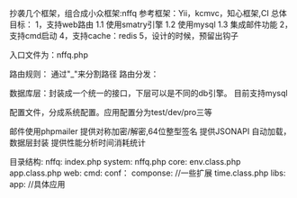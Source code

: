 抄袭几个框架，组合成小众框架:nffq
参考框架：Yii，kcmvc，知心框架,CI
总体目标：
1，支持web路由
    1.1 使用smatry引擎
    1.2 使用mysql 
    1.3 集成邮件功能
2，支持cmd启动
4，支持cache：redis
5，设计的时候，预留出钩子


入口文件为：nffq.php

路由规则： 通过"_"来分割路径
路由分发：

数据库层：封装成一个统一的接口，下层可以是不同的db引擎。
        目前支持mysql

配置文件，分成系统配置。应用配置分为test/dev/pro三等

邮件使用phpmailer
提供对称加密/解密,64位整型签名
提供JSONAPI
自动加载，
数据层封装
提供性能分析时间消耗统计

目录结构:
nffq:
    index.php
    system:
        nffq.php
        core:
            env.class.php
            app.class.php
        web:
        cmd:
        conf：
        componse:       //一些扩展
            time.class.php
        libs:
    app:        //具体应用


